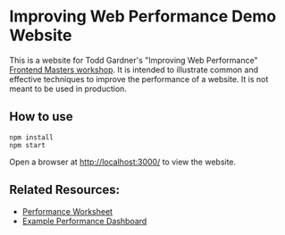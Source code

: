 # Improving Web Performance Demo Website

This is a website for Todd Gardner's "Improving Web Performance" [Frontend Masters workshop](https://frontendmasters.com/courses/web-perf/). It is intended to illustrate common and effective techniques to improve the performance of a website. It is not meant to be used in production.

## How to use

```
npm install
npm start
```

Open a browser at [http://localhost:3000/](http://localhost:3000/) to view the website.

## Related Resources:

- [Performance Worksheet](https://docs.google.com/spreadsheets/d/10QlmdN4A1mtJFc2fLACjVftN2SOjsDuwgZ35slFKwG4/edit?usp=sharing)
- [Example Performance Dashboard](https://docs.google.com/spreadsheets/d/1WkDM3yg--bs9XHm2C5rcG3kKOGfjuKYcOZHmCpufOyo/edit?usp=sharing)
